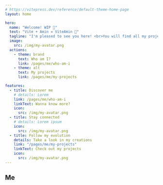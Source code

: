 ```yaml
---
# https://vitepress.dev/reference/default-theme-home-page
layout: home

hero:
  name: "Welcome! WIP 🔨"
  text: "Vite + Amin = ViteAmin 🧠"
  tagline: "I'm pleased to see you here! <br>You will find all my projects and even more in this place 👋🏽"
  image:
    src: /img/my-avatar.png
  actions:
    - theme: brand
      text: Who am I?
      link: /pages/me/who-am-i
    - theme: alt
      text: My projects
      link: /pages/me/my-projects

features:
  - title: Discover me
    # details: Lorem
    link: /pages/me/who-am-i
    linkText: Wanna know more?
    icon: 
      src: /img/my-avatar.png
  - title: Stay connected
    # details: Lorem ipsum
    icon: 
      src: /img/my-avatar.png
  - title: Follow my evolution
    details: Take a look in my creations
    link: "/pages/me/my-projects"
    linkText: Check out my projects
    icon: 
      src: /img/my-avatar.png
---
```


<script setup>
import { VPTeamMembers } from 'vitepress/theme'

const members = [
  {
    avatar: 'https://github.com/AminGtt.png',
    name: 'Amin',
    title: 'Creator',
    links: [
      { icon: 'github', link: 'https://github.com/AminGtt' },
      { icon: 'linkedin', link: 'https://www.linkedin.com/in/amin-gatta-4547a41b7/' }
    ]
  },
]
</script>

<div class="vp-doc team-cards">

## Me

<VPTeamMembers size="small" :members="members" />

</div>
